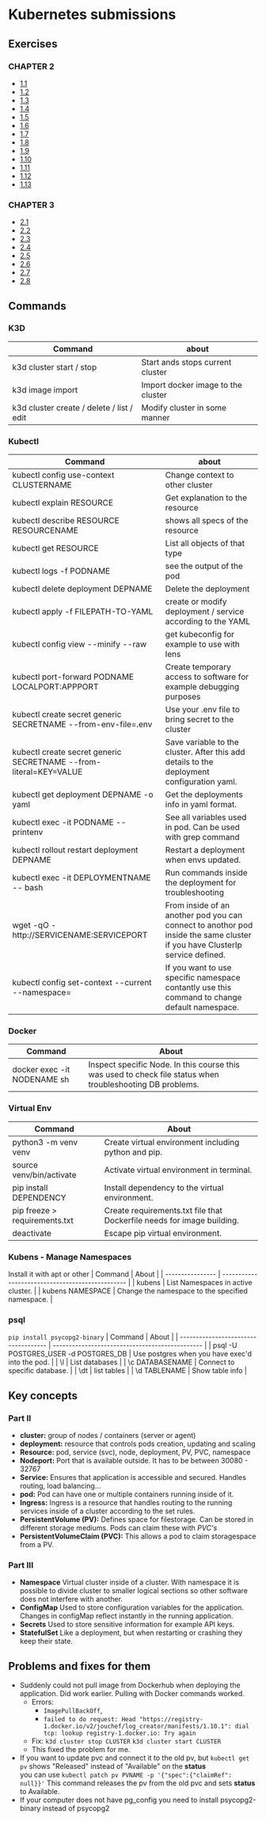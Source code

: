 # Kubernetes submissions

## Exercises

### CHAPTER 2
- [1.1](https://github.com/Jouchef/KubernetesSubmissions/tree/1.1/Log_output)
- [1.2](https://github.com/Jouchef/KubernetesSubmissions/tree/1.2/todo_app)
- [1.3](https://github.com/Jouchef/KubernetesSubmissions/tree/1.3/Log_output)
- [1.4](https://github.com/Jouchef/KubernetesSubmissions/tree/1.4/todo_app)
- [1.5](https://github.com/Jouchef/KubernetesSubmissions/tree/1.5/todo_app)
- [1.6](https://github.com/Jouchef/KubernetesSubmissions/tree/1.6/todo_app)
- [1.7](https://github.com/Jouchef/KubernetesSubmissions/tree/1.7/Log_output)
- [1.8](https://github.com/Jouchef/KubernetesSubmissions/tree/1.8/todo_app)
- [1.9](https://github.com/Jouchef/KubernetesSubmissions/tree/1.9/pingpong) 
- [1.10](https://github.com/Jouchef/KubernetesSubmissions/tree/1.10/Log_output)
- [1.11](https://github.com/Jouchef/KubernetesSubmissions/tree/1.11/Log_output)
- [1.12](https://github.com/Jouchef/KubernetesSubmissions/tree/1.12/todo_app)
- [1.13](https://github.com/Jouchef/KubernetesSubmissions/tree/1.13/todo_app)

### CHAPTER 3
- [2.1](https://github.com/Jouchef/KubernetesSubmissions/tree/2.1/Log_output)
- [2.2](https://github.com/Jouchef/KubernetesSubmissions/tree/2.2/todo_app)
- [2.3](https://github.com/Jouchef/KubernetesSubmissions/tree/2.3/Log_output)
- [2.4](https://github.com/Jouchef/KubernetesSubmissions/tree/2.4/todo_app)
- [2.5](https://github.com/Jouchef/KubernetesSubmissions/tree/2.5/Log_output)
- [2.6](https://github.com/Jouchef/KubernetesSubmissions/tree/2.6/todo_app)
- [2.7](https://github.com/Jouchef/KubernetesSubmissions/tree/2.7/pingpong) 
- [2.8](https://github.com/Jouchef/KubernetesSubmissions/tree/2.8/todo_app)


## Commands

### K3D
| Command                                    | about                              |
| ------------------------------------------ | ---------------------------------- |
| k3d cluster start / stop                   | Start ands stops current cluster   |
| k3d image import                           | Import docker image to the cluster |
| k3d cluster create / delete / list /  edit | Modify cluster in some manner      |

### Kubectl
| Command                                                           | about                                                                                                                       |
| ----------------------------------------------------------------- | --------------------------------------------------------------------------------------------------------------------------- |
| kubectl config use-context CLUSTERNAME                            | Change context to other cluster                                                                                             |
| kubectl explain RESOURCE                                          | Get explanation to the resource                                                                                             |
| kubectl describe RESOURCE RESOURCENAME                            | shows all specs of the resource                                                                                             |
| kubectl get RESOURCE                                              | List all objects of that type                                                                                               |
| kubectl logs -f PODNAME                                           | see the output of the pod                                                                                                   |
| kubectl delete deployment DEPNAME                                 | Delete the deployment                                                                                                       |
| kubectl apply -f FILEPATH-TO-YAML                                 | create or modify deployment / service according to the YAML                                                                 |
| kubectl config view --minify --raw                                | get kubeconfig for example to use with lens                                                                                 |
| kubectl port-forward PODNAME LOCALPORT:APPPORT                    | Create temporary access to software for example debugging purposes                                                          |
| kubectl create secret generic SECRETNAME --from-env-file=.env     | Use your .env file to bring secret to the cluster                                                                           |
| kubectl create secret generic SECRETNAME --from-literal=KEY=VALUE | Save variable to the cluster. After this add details to the deployment configuration yaml.                                  |
| kubectl get deployment DEPNAME -o yaml                            | Get the deployments info in yaml format.                                                                                    |
| kubectl exec -it PODNAME -- printenv                              | See all variables used in pod. Can be used with grep command                                                                |
| kubectl rollout restart deployment DEPNAME                        | Restart a deployment when envs updated.                                                                                     |
| kubectl exec -it DEPLOYMENTNAME -- bash                           | Run commands inside the deployment for troubleshooting                                                                      |
| wget -qO - http://SERVICENAME:SERVICEPORT                         | From inside of an another pod you can connect to anothor pod inside the same cluster if you have ClusterIp service defined. |
| kubectl config set-context --current --namespace=<name>           | If you want to use specific namespace contantly use this command to change default namespace.                               |




### Docker
| Command                     | About                                                                                                      |
| --------------------------- | ---------------------------------------------------------------------------------------------------------- |
| docker exec -it NODENAME sh | Inspect specific Node. In this course this was used to check file status when troubleshooting DB problems. |


### Virtual Env
| Command                       | About                                                                  |
| ----------------------------- | ---------------------------------------------------------------------- |
| python3 -m venv venv          | Create virtual environment including python and pip.                   |
| source venv/bin/activate      | Activate virtual environment in terminal.                              |
| pip install DEPENDENCY        | Install dependency to the virtual environment.                         |
| pip freeze > requirements.txt | Create requirements.txt file that Dockerfile needs for image building. |
| deactivate                    | Escape pip virtual environment.                                        |

### Kubens - Manage Namespaces
Install it with apt or other
| Command          | About                                            |
| ---------------- | ------------------------------------------------ |
| kubens           | List Namespaces in active cluster.               |
| kubens NAMESPACE | Change the namespace to the specified namespace. |

### psql
```pip install psycopg2-binary```
| Command                              | About                                           |
| ------------------------------------ | ----------------------------------------------- |
| psql -U POSTGRES_USER -d POSTGRES_DB | Use postgres when you have exec'd into the pod. |
| \l                                   | List databases                                  |
| \c DATABASENAME                      | Connect to specific database.                   |
| \dt                                  | list tables                                     |
| \d TABLENAME                         | Show table info                                 |

## Key concepts

### Part II

- **cluster:** group of nodes / containers (server or agent)
- **deployment:** resource that controls pods creation, updating and scaling
- **Resource:** pod, service (svc), node, deployment, PV, PVC, namespace
- **Nodeport:** Port that is available outside. It has to be between 30080 - 32767
- **Service:** Ensures that application is accessible and secured. Handles routing, load balancing... 
- **pod:** Pod can have one or multiple containers running inside of it. 
- **Ingress:** Ingress is a resource that handles routing to the running services inside of a cluster according to the set rules.
- **PersistentVolume (PV):** Defines space for filestorage. Can be stored in different storage mediums. Pods can claim these with *PVC's*
- **PersistentVolumeClaim (PVC):** This allows a pod to claim storagespace from a PV.


### Part III
- **Namespace** Virtual cluster inside of a cluster. With namespace it is possible to divide cluster to smaller logical sections so other software does not interfere with another.
- **ConfigMap** Used to store configuration variables for the application. Changes in configMap reflect instantly in the running application.
- **Secrets** Used to store sensitive information for example API keys.
- **StatefulSet** Like a deployment, but when restarting or crashing they keep their state. 


## Problems and fixes for them
- Suddenly could not pull image from Dockerhub when deploying the application. Did work earlier. Pulling with Docker commands worked. 
  - Errors: 
    - ```ImagePullBackOff```, 
    - ```failed to do request: Head "https://registry-1.docker.io/v2/jouchef/log_creator/manifests/1.10.1": dial tcp: lookup registry-1.docker.io: Try again```
  - Fix: ```k3d cluster stop CLUSTER``` ```k3d cluster start CLUSTER```
  - This fixed the problem for me. 
- If you want to update pvc and connect it to the old pv, but ```kubectl get pv``` shows "Released" instead of "Available" on the **status** \
  you can use ```kubectl patch pv PVNAME -p '{"spec":{"claimRef": null}}'``` This command releases the pv from the old pvc and sets **status** to Available.
- If your computer does not have pg_config you need to install psycopg2-binary instead of psycopg2
